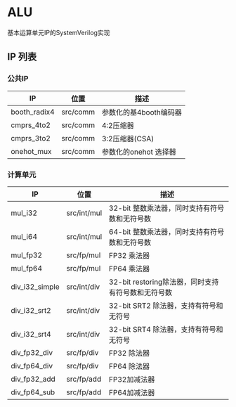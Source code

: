 # ALU

基本运算单元IP的SystemVerilog实现

## IP 列表

### 公共IP

| IP           | 位置     | 描述                   |
| ------------ | -------- | ---------------------- |
| booth_radix4 | src/comm | 参数化的基4booth编码器 |
| cmprs_4to2   | src/comm | 4:2压缩器              |
| cmprs_3to2   | src/comm | 3:2压缩器(CSA)         |
| onehot_mux   | src/comm | 参数化的onehot 选择器  |

### 计算单元

| IP             | 位置        | 描述                                               |
| -------------- | ----------- | -------------------------------------------------- |
| mul_i32        | src/int/mul | 32-bit 整数乘法器，同时支持有符号数和无符号数      |
| mul_i64        | src/int/mul | 64-bit 整数乘法器，同时支持有符号数和无符号数      |
| mul_fp32       | src/fp/mul  | FP32 乘法器                                        |
| mul_fp64       | src/fp/mul  | FP64 乘法器                                       |
| div_i32_simple | src/int/div | 32-bit restoring除法器，同时支持有符号数和无符号数 |
| div_i32_srt2   | src/int/div | 32-bit SRT2 除法器，支持有符号和无符号             |
| div_i32_srt4   | src/int/div | 32-bit SRT4 除法器，支持有符号和无符号            |
| div_fp32_div   | src/fp/div  | FP32 除法器                                        |
| div_fp64_div   | src/fp/div  | FP64 除法器                                       |
| div_fp32_add   | src/fp/add  | FP32加减法器                                       |
| div_fp64_sub   | src/fp/add  | FP64加减法器                                       |
